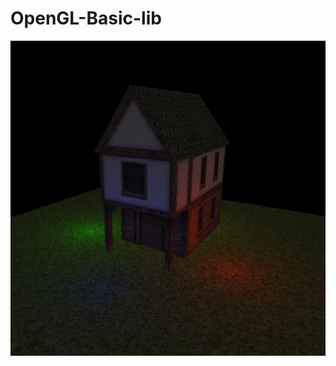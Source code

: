 # OpenGL-Basic-lib

![image alt](https://github.com/SquareWheelInteractive/OpenGL-Basic-lib/blob/9c7ccf7f25394161d67d7d8ec4a2c86a2a2effd8/demo_scene.png)
